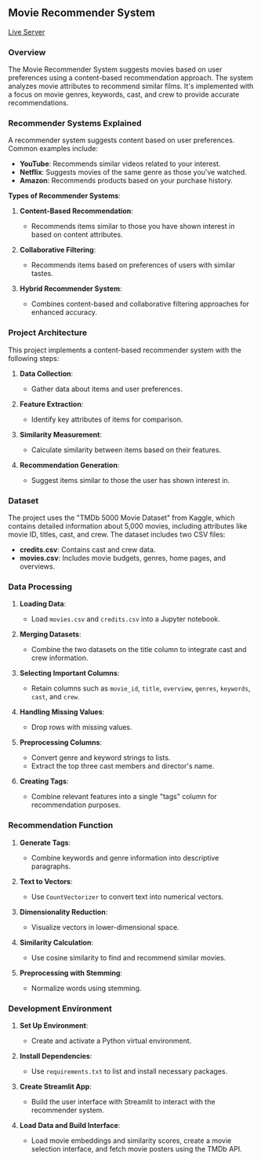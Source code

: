 ## Movie Recommender System

[Live Server ](https://movierecommendersystem-303cb052fdba.herokuapp.com/)

### Overview

The Movie Recommender System suggests movies based on user preferences using a content-based recommendation approach. The system analyzes movie attributes to recommend similar films. It's implemented with a focus on movie genres, keywords, cast, and crew to provide accurate recommendations.

### Recommender Systems Explained

A recommender system suggests content based on user preferences. Common examples include:

- **YouTube**: Recommends similar videos related to your interest.
- **Netflix**: Suggests movies of the same genre as those you've watched.
- **Amazon**: Recommends products based on your purchase history.

**Types of Recommender Systems**:

1. **Content-Based Recommendation**:
   - Recommends items similar to those you have shown interest in based on content attributes.

2. **Collaborative Filtering**:
   - Recommends items based on preferences of users with similar tastes.

3. **Hybrid Recommender System**:
   - Combines content-based and collaborative filtering approaches for enhanced accuracy.

### Project Architecture

This project implements a content-based recommender system with the following steps:

1. **Data Collection**:
   - Gather data about items and user preferences.

2. **Feature Extraction**:
   - Identify key attributes of items for comparison.

3. **Similarity Measurement**:
   - Calculate similarity between items based on their features.

4. **Recommendation Generation**:
   - Suggest items similar to those the user has shown interest in.

### Dataset

The project uses the "TMDb 5000 Movie Dataset" from Kaggle, which contains detailed information about 5,000 movies, including attributes like movie ID, titles, cast, and crew. The dataset includes two CSV files:

- **credits.csv**: Contains cast and crew data.
- **movies.csv**: Includes movie budgets, genres, home pages, and overviews.

### Data Processing

1. **Loading Data**:
   - Load `movies.csv` and `credits.csv` into a Jupyter notebook.

2. **Merging Datasets**:
   - Combine the two datasets on the title column to integrate cast and crew information.

3. **Selecting Important Columns**:
   - Retain columns such as `movie_id`, `title`, `overview`, `genres`, `keywords`, `cast`, and `crew`.

4. **Handling Missing Values**:
   - Drop rows with missing values.

5. **Preprocessing Columns**:
   - Convert genre and keyword strings to lists.
   - Extract the top three cast members and director's name.

6. **Creating Tags**:
   - Combine relevant features into a single "tags" column for recommendation purposes.

### Recommendation Function

1. **Generate Tags**:
   - Combine keywords and genre information into descriptive paragraphs.

2. **Text to Vectors**:
   - Use `CountVectorizer` to convert text into numerical vectors.

3. **Dimensionality Reduction**:
   - Visualize vectors in lower-dimensional space.

4. **Similarity Calculation**:
   - Use cosine similarity to find and recommend similar movies.

5. **Preprocessing with Stemming**:
   - Normalize words using stemming.

### Development Environment

1. **Set Up Environment**:
   - Create and activate a Python virtual environment.

2. **Install Dependencies**:
   - Use `requirements.txt` to list and install necessary packages.

3. **Create Streamlit App**:
   - Build the user interface with Streamlit to interact with the recommender system.

4. **Load Data and Build Interface**:
   - Load movie embeddings and similarity scores, create a movie selection interface, and fetch movie posters using the TMDb API.
